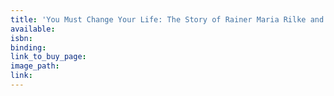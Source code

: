 ```yaml
---
title: 'You Must Change Your Life: The Story of Rainer Maria Rilke and Auguste Rodin'
available:
isbn:
binding:
link_to_buy_page:
image_path:
link:
---
```


